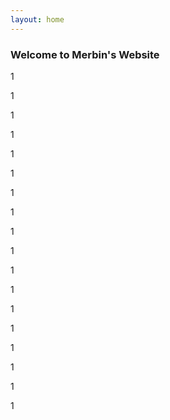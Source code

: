 ```yaml
---
layout: home
---
```


### Welcome to Merbin's Website

1 

1

1

1

1

1

1

1

1

1

1

1

1

1

1

1

1

1